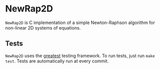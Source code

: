 # NewRap2D

`NewRap2D` is C implementation of a simple Newton-Raphson algorithm for
non-linear 2D systems of equations.

## Tests

`NewRap2D` uses the [greatest](https://github.com/silentbicycle/greatest)
testing framework. To run tests, just run `make test`. Tests are automatically
run at every commit.

